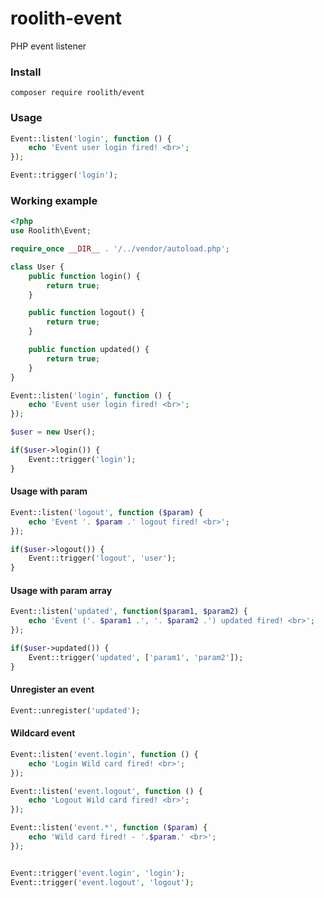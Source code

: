 # roolith-event
PHP event listener

### Install
```
composer require roolith/event
```

### Usage
```php
Event::listen('login', function () {
    echo 'Event user login fired! <br>';
});

Event::trigger('login');
```

### Working example
```php
<?php
use Roolith\Event;

require_once __DIR__ . '/../vendor/autoload.php';

class User {
    public function login() {
        return true;
    }

    public function logout() {
        return true;
    }

    public function updated() {
        return true;
    }
}

Event::listen('login', function () {
    echo 'Event user login fired! <br>';
});

$user = new User();

if($user->login()) {
    Event::trigger('login');
}
```

#### Usage with param
```php
Event::listen('logout', function ($param) {
    echo 'Event '. $param .' logout fired! <br>';
});

if($user->logout()) {
    Event::trigger('logout', 'user');
}
```

#### Usage with param array
```php
Event::listen('updated', function($param1, $param2) {
    echo 'Event ('. $param1 .', '. $param2 .') updated fired! <br>';
});

if($user->updated()) {
    Event::trigger('updated', ['param1', 'param2']);
}
```

#### Unregister an event
```php
Event::unregister('updated');
```

#### Wildcard event
```php
Event::listen('event.login', function () {
    echo 'Login Wild card fired! <br>';
});

Event::listen('event.logout', function () {
    echo 'Logout Wild card fired! <br>';
});

Event::listen('event.*', function ($param) {
    echo 'Wild card fired! - '.$param.' <br>';
});


Event::trigger('event.login', 'login');
Event::trigger('event.logout', 'logout');
```